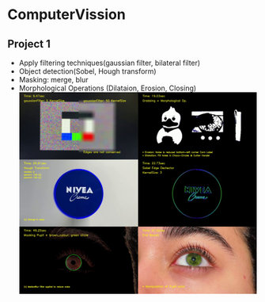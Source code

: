 # ComputerVission
## Project 1
- Apply filtering techniques(gaussian filter, bilateral filter)
- Object detection(Sobel, Hough transform) 
- Masking: merge, blur
- Morphological Operations (Dilataion, Erosion, Closing)
![alt text](https://github.com/danilotpnta/ComputerVission/blob/main/preject1.jpg)
